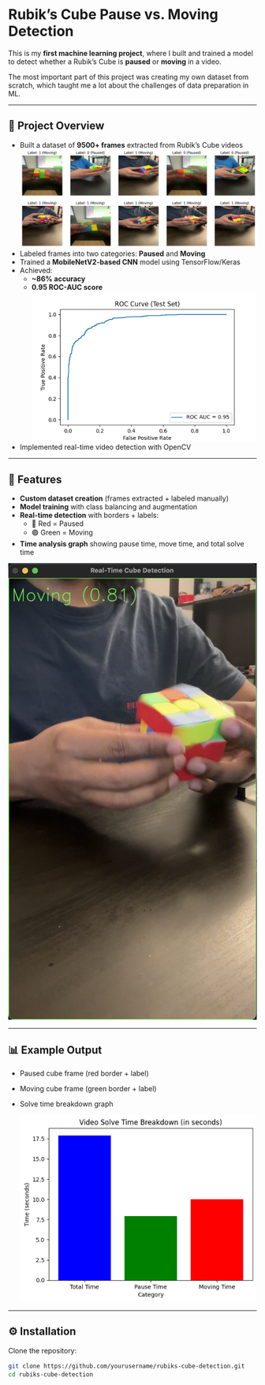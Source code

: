 # Rubik’s Cube Pause vs. Moving Detection  

This is my **first machine learning project**, where I built and trained a model to detect whether a Rubik’s Cube is **paused** or **moving** in a video.  

The most important part of this project was creating my own dataset from scratch, which taught me a lot about the challenges of data preparation in ML.  

---

## 📂 Project Overview  

- Built a dataset of **9500+ frames** extracted from Rubik’s Cube videos  
  ![screenshot](output1.png)
- Labeled frames into two categories: **Paused** and **Moving**  
- Trained a **MobileNetV2-based CNN** model using TensorFlow/Keras  
- Achieved:  
  - **~86% accuracy**  
  - **0.95 ROC-AUC score**  
  ![screenshot](roc_curve.png)
- Implemented real-time video detection with OpenCV  



---

## 🚀 Features  

- **Custom dataset creation** (frames extracted + labeled manually)  
- **Model training** with class balancing and augmentation  
- **Real-time detection** with borders + labels:  
  - 🔴 Red = Paused  
  - 🟢 Green = Moving  
- **Time analysis graph** showing pause time, move time, and total solve time  

![screenshot](cube.png)  

---

## 📊 Example Output  

- Paused cube frame (red border + label)  
- Moving cube frame (green border + label)  
- Solve time breakdown graph  

  ![screenshot](output.PNG) 

---

## ⚙️ Installation  

Clone the repository:  
```bash
git clone https://github.com/yourusername/rubiks-cube-detection.git
cd rubiks-cube-detection

